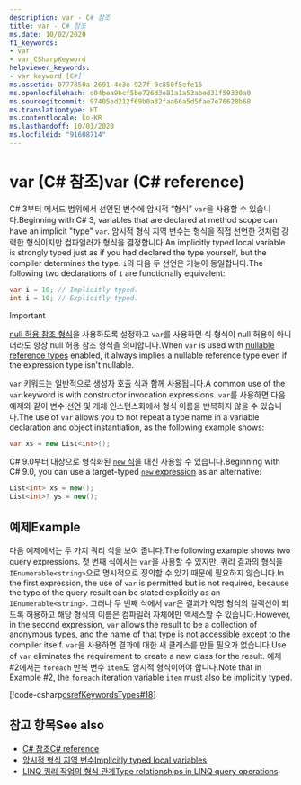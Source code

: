 ```yaml
---
description: var - C# 참조
title: var - C# 참조
ms.date: 10/02/2020
f1_keywords:
- var
- var_CSharpKeyword
helpviewer_keywords:
- var keyword [C#]
ms.assetid: 0777850a-2691-4e3e-927f-0c850f5efe15
ms.openlocfilehash: d04bea9bcf5be726d3e81a1a53abed31f59330a0
ms.sourcegitcommit: 97405ed212f69b0a32faa66a5d5fae7e76628b68
ms.translationtype: HT
ms.contentlocale: ko-KR
ms.lasthandoff: 10/01/2020
ms.locfileid: "91608714"
---
```

# <a name="var-c-reference"></a><span data-ttu-id="f2b67-103">var (C# 참조)</span><span class="sxs-lookup"><span data-stu-id="f2b67-103">var (C# reference)</span></span>

<span data-ttu-id="f2b67-104">C# 3부터 메서드 범위에서 선언된 변수에 암시적 “형식” `var`을 사용할 수 있습니다.</span><span class="sxs-lookup"><span data-stu-id="f2b67-104">Beginning with C# 3, variables that are declared at method scope can have an implicit "type" `var`.</span></span> <span data-ttu-id="f2b67-105">암시적 형식 지역 변수는 형식을 직접 선언한 것처럼 강력한 형식이지만 컴파일러가 형식을 결정합니다.</span><span class="sxs-lookup"><span data-stu-id="f2b67-105">An implicitly typed local variable is strongly typed just as if you had declared the type yourself, but the compiler determines the type.</span></span> <span data-ttu-id="f2b67-106">`i`의 다음 두 선언은 기능이 동일합니다.</span><span class="sxs-lookup"><span data-stu-id="f2b67-106">The following two declarations of `i` are functionally equivalent:</span></span>

```csharp
var i = 10; // Implicitly typed.
int i = 10; // Explicitly typed.
```

> [!IMPORTANT]
> <span data-ttu-id="f2b67-107">[null 허용 참조 형식](../builtin-types/nullable-reference-types.md)을 사용하도록 설정하고 `var`를 사용하면 식 형식이 null 허용이 아니더라도 항상 null 허용 참조 형식을 의미합니다.</span><span class="sxs-lookup"><span data-stu-id="f2b67-107">When `var` is used with [nullable reference types](../builtin-types/nullable-reference-types.md) enabled, it always implies a nullable reference type even if the expression type isn't nullable.</span></span>

<span data-ttu-id="f2b67-108">`var` 키워드는 일반적으로 생성자 호출 식과 함께 사용됩니다.</span><span class="sxs-lookup"><span data-stu-id="f2b67-108">A common use of the `var` keyword is with constructor invocation expressions.</span></span> <span data-ttu-id="f2b67-109">`var`를 사용하면 다음 예제와 같이 변수 선언 및 개체 인스턴스화에서 형식 이름을 반복하지 않을 수 있습니다.</span><span class="sxs-lookup"><span data-stu-id="f2b67-109">The use of `var` allows you to not repeat a type name in a variable declaration and object instantiation, as the following example shows:</span></span>

```csharp
var xs = new List<int>();
```

<span data-ttu-id="f2b67-110">C# 9.0부터 대상으로 형식화된 [`new` 식](../operators/new-operator.md)을 대신 사용할 수 있습니다.</span><span class="sxs-lookup"><span data-stu-id="f2b67-110">Beginning with C# 9.0, you can use a target-typed [`new` expression](../operators/new-operator.md) as an alternative:</span></span>

```csharp
List<int> xs = new();
List<int>? ys = new();
```

## <a name="example"></a><span data-ttu-id="f2b67-111">예제</span><span class="sxs-lookup"><span data-stu-id="f2b67-111">Example</span></span>

<span data-ttu-id="f2b67-112">다음 예제에서는 두 가지 쿼리 식을 보여 줍니다.</span><span class="sxs-lookup"><span data-stu-id="f2b67-112">The following example shows two query expressions.</span></span> <span data-ttu-id="f2b67-113">첫 번째 식에서는 `var`을 사용할 수 있지만, 쿼리 결과의 형식을 `IEnumerable<string>`으로 명시적으로 정의할 수 있기 때문에 필요하지 않습니다.</span><span class="sxs-lookup"><span data-stu-id="f2b67-113">In the first expression, the use of `var` is permitted but is not required, because the type of the query result can be stated explicitly as an `IEnumerable<string>`.</span></span> <span data-ttu-id="f2b67-114">그러나 두 번째 식에서 `var`은 결과가 익명 형식의 컬렉션이 되도록 허용하고 해당 형식의 이름은 컴파일러 자체에만 액세스할 수 있습니다.</span><span class="sxs-lookup"><span data-stu-id="f2b67-114">However, in the second expression, `var` allows the result to be a collection of anonymous types, and the name of that type is not accessible except to the compiler itself.</span></span> <span data-ttu-id="f2b67-115">`var`을 사용하면 결과에 대한 새 클래스를 만들 필요가 없습니다.</span><span class="sxs-lookup"><span data-stu-id="f2b67-115">Use of `var` eliminates the requirement to create a new class for the result.</span></span> <span data-ttu-id="f2b67-116">예제 #2에서는 `foreach` 반복 변수 `item`도 암시적 형식이어야 합니다.</span><span class="sxs-lookup"><span data-stu-id="f2b67-116">Note that in Example #2, the `foreach` iteration variable `item` must also be implicitly typed.</span></span>

[!code-csharp[csrefKeywordsTypes#18](~/samples/snippets/csharp/VS_Snippets_VBCSharp/csrefKeywordsTypes/CS/keywordsTypes.cs#18)]

## <a name="see-also"></a><span data-ttu-id="f2b67-117">참고 항목</span><span class="sxs-lookup"><span data-stu-id="f2b67-117">See also</span></span>

- [<span data-ttu-id="f2b67-118">C# 참조</span><span class="sxs-lookup"><span data-stu-id="f2b67-118">C# reference</span></span>](../index.md)
- [<span data-ttu-id="f2b67-119">암시적 형식 지역 변수</span><span class="sxs-lookup"><span data-stu-id="f2b67-119">Implicitly typed local variables</span></span>](../../programming-guide/classes-and-structs/implicitly-typed-local-variables.md)
- [<span data-ttu-id="f2b67-120">LINQ 쿼리 작업의 형식 관계</span><span class="sxs-lookup"><span data-stu-id="f2b67-120">Type relationships in LINQ query operations</span></span>](../../programming-guide/concepts/linq/type-relationships-in-linq-query-operations.md)
